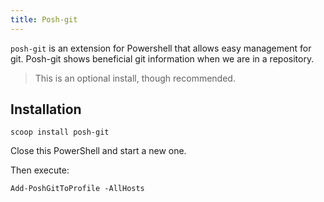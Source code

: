 ```yaml
---
title: Posh-git
---
```


`posh-git` is an extension for Powershell that allows easy management for git.
Posh-git shows beneficial git information when we are in a repository.

> This is an optional install, though recommended.

## Installation

```shell
scoop install posh-git
```

Close this PowerShell and start a new one.

Then execute:

```shell
Add-PoshGitToProfile -AllHosts
```
